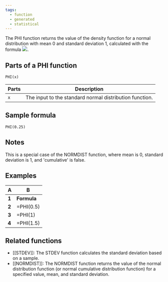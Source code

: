 ```yaml
---
tags:
  - function
  - generated
  - statistical
---
```


The PHI function returns the value of the density function for a normal distribution with mean 0 and standard deviation 1, calculated with the formula ![](https://screenshot.googleplex.com/ic8chm1AB8s.png).

Parts of a PHI function
-----------------------

`PHI(x)`

| Parts | Description |
| --- | --- |
| `x` | The input to the standard normal distribution function. |

Sample formula
--------------

`PHI(0.25)`

Notes
-----

This is a special case of the NORMDIST function, where mean is 0, standard deviation is 1, and 'cumulative' is false.

Examples
--------

| A | B |
| --- | --- |
| **1** | **Formula** | **Result** |
| **2** | =PHI(0.5) | 0.3520653268 |
| **3** | =PHI(1) | 0.2419707245 |
| **4** | =PHI(1.5) | 0.1295175957 |

Related functions
-----------------

* [[STDEV]]: The STDEV function calculates the standard deviation based on a sample.
* [[NORMDIST]]: The NORMDIST function returns the value of the normal distribution function (or normal cumulative distribution function) for a specified value, mean, and standard deviation.
